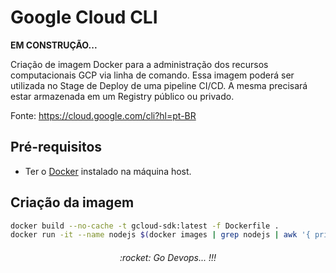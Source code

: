 # Google Cloud CLI

**EM CONSTRUÇÃO...**  

Criação de imagem Docker para a administração dos recursos computacionais GCP via linha de comando.
Essa imagem poderá ser utilizada no Stage de Deploy de uma pipeline CI/CD.
A mesma precisará estar armazenada em um Registry público ou privado.

Fonte: https://cloud.google.com/cli?hl=pt-BR

## Pré-requisitos

- Ter o [Docker](https://docs.docker.com/desktop/) instalado na máquina host.

## Criação da imagem

```bash
docker build --no-cache -t gcloud-sdk:latest -f Dockerfile . 
docker run -it --name nodejs $(docker images | grep nodejs | awk '{ print $3 }') sh 
```
<div align="center"><center><h6>:rocket: Go Devops... !!!</center></div>